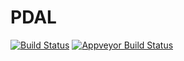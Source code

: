 PDAL
====

[![Build Status](https://travis-ci.org/PDAL/PDAL.png?branch=master)](https://travis-ci.org/PDAL/PDAL)
[![Appveyor Build Status](https://ci.appveyor.com/api/projects/status/github/pdal/pdal?branch=master&svg=true)](ci.appveyor.com/project/pdal/pdal)
